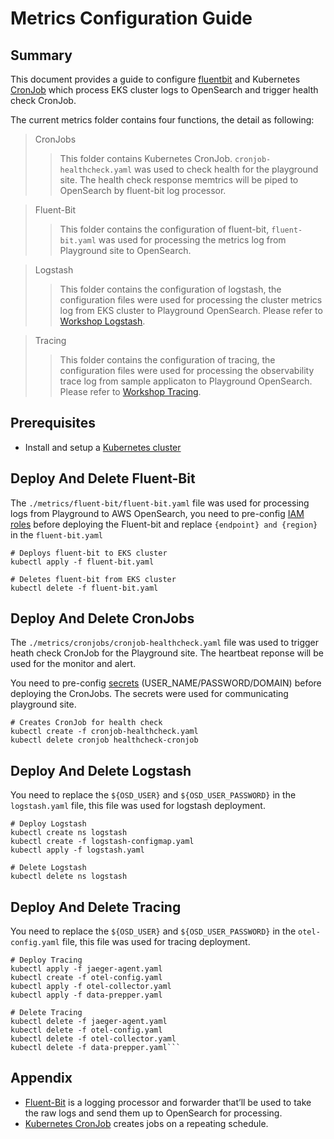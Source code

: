 # Metrics Configuration Guide

## Summary

This document provides a guide to configure [fluentbit](https://docs.fluentbit.io/manual) and Kubernetes [CronJob](https://kubernetes.io/docs/concepts/workloads/controllers/cron-jobs/) which process EKS cluster logs to OpenSearch and trigger health check CronJob.

The current metrics folder contains four functions, the detail as following:
> CronJobs
>> This folder contains Kubernetes CronJob. `cronjob-healthcheck.yaml` was used to check health for the playground site. The health check response memtrics will be piped to OpenSearch by fluent-bit log processor. 

> Fluent-Bit
>> This folder contains the configuration of fluent-bit, `fluent-bit.yaml` was used for processing the metrics log from Playground site to OpenSearch. 

> Logstash
>> This folder contains the configuration of logstash, the configuration files were used for processing the cluster metrics log from EKS cluster to Playground OpenSearch. Please refer to [Workshop Logstash](https://catalog.us-east-1.prod.workshops.aws/workshops/c87214bf-11ea-46b7-82d9-4d934c2a7f53/en-US/logs/logstash).

> Tracing
>> This folder contains the configuration of tracing, the configuration files were used for processing the observability trace log from sample applicaton to Playground OpenSearch. Please refer to [Workshop Tracing](https://catalog.us-east-1.prod.workshops.aws/workshops/c87214bf-11ea-46b7-82d9-4d934c2a7f53/en-US/logs/tracing).

## Prerequisites

- Install and setup a [Kubernetes cluster](https://kubernetes.io/docs/setup/)

## Deploy And Delete Fluent-Bit
The `./metrics/fluent-bit/fluent-bit.yaml` file was used for processing logs from Playground to AWS OpenSearch, you need to pre-config [IAM roles](https://www.eksworkshop.com/intermediate/230_logging/config_es/) before deploying the Fluent-bit and replace `{endpoint} and {region}` in the `fluent-bit.yaml`

```
# Deploys fluent-bit to EKS cluster
kubectl apply -f fluent-bit.yaml

# Deletes fluent-bit from EKS cluster
kubectl delete -f fluent-bit.yaml
```
## Deploy And Delete CronJobs
The `./metrics/cronjobs/cronjob-healthcheck.yaml` file was used to trigger heath check CronJob for the Playground site. The heartbeat reponse will be used for the monitor and alert. 

You need to pre-config [secrets](https://kubernetes.io/docs/concepts/configuration/secret/) (USER_NAME/PASSWORD/DOMAIN) before deploying the CronJobs. The secrets were used for communicating playground site.

```
# Creates CronJob for health check
kubectl create -f cronjob-healthcheck.yaml
kubectl delete cronjob healthcheck-cronjob
```

## Deploy And Delete Logstash
You need to replace the `${OSD_USER}` and `${OSD_USER_PASSWORD}` in the `logstash.yaml` file, this file was used for logstash deployment.

```
# Deploy Logstash
kubectl create ns logstash
kubectl create -f logstash-configmap.yaml
kubectl apply -f logstash.yaml

# Delete Logstash
kubectl delete ns logstash
```
## Deploy And Delete Tracing
You need to replace the `${OSD_USER}` and `${OSD_USER_PASSWORD}` in the `otel-config.yaml` file, this file was used for tracing deployment. 

```
# Deploy Tracing
kubectl apply -f jaeger-agent.yaml
kubectl create -f otel-config.yaml
kubectl apply -f otel-collector.yaml
kubectl apply -f data-prepper.yaml

# Delete Tracing
kubectl delete -f jaeger-agent.yaml
kubectl delete -f otel-config.yaml
kubectl delete -f otel-collector.yaml
kubectl delete -f data-prepper.yaml```
```


## Appendix
- [Fluent-Bit](https://docs.fluentbit.io/manual) is a logging processor and forwarder that’ll be used to take the raw logs and send them up to OpenSearch for processing.
- [Kubernetes CronJob](https://kubernetes.io/docs/concepts/workloads/controllers/cron-jobs/) creates jobs on a repeating schedule.